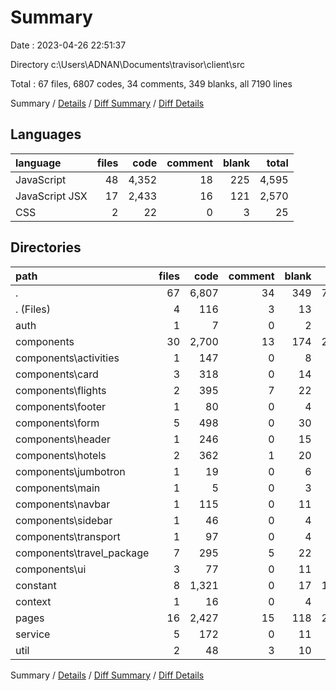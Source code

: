 # Summary

Date : 2023-04-26 22:51:37

Directory c:\\Users\\ADNAN\\Documents\\travisor\\client\\src

Total : 67 files,  6807 codes, 34 comments, 349 blanks, all 7190 lines

Summary / [Details](details.md) / [Diff Summary](diff.md) / [Diff Details](diff-details.md)

## Languages
| language | files | code | comment | blank | total |
| :--- | ---: | ---: | ---: | ---: | ---: |
| JavaScript | 48 | 4,352 | 18 | 225 | 4,595 |
| JavaScript JSX | 17 | 2,433 | 16 | 121 | 2,570 |
| CSS | 2 | 22 | 0 | 3 | 25 |

## Directories
| path | files | code | comment | blank | total |
| :--- | ---: | ---: | ---: | ---: | ---: |
| . | 67 | 6,807 | 34 | 349 | 7,190 |
| . (Files) | 4 | 116 | 3 | 13 | 132 |
| auth | 1 | 7 | 0 | 2 | 9 |
| components | 30 | 2,700 | 13 | 174 | 2,887 |
| components\\activities | 1 | 147 | 0 | 8 | 155 |
| components\\card | 3 | 318 | 0 | 14 | 332 |
| components\\flights | 2 | 395 | 7 | 22 | 424 |
| components\\footer | 1 | 80 | 0 | 4 | 84 |
| components\\form | 5 | 498 | 0 | 30 | 528 |
| components\\header | 1 | 246 | 0 | 15 | 261 |
| components\\hotels | 2 | 362 | 1 | 20 | 383 |
| components\\jumbotron | 1 | 19 | 0 | 6 | 25 |
| components\\main | 1 | 5 | 0 | 3 | 8 |
| components\\navbar | 1 | 115 | 0 | 11 | 126 |
| components\\sidebar | 1 | 46 | 0 | 4 | 50 |
| components\\transport | 1 | 97 | 0 | 4 | 101 |
| components\\travel_package | 7 | 295 | 5 | 22 | 322 |
| components\\ui | 3 | 77 | 0 | 11 | 88 |
| constant | 8 | 1,321 | 0 | 17 | 1,338 |
| context | 1 | 16 | 0 | 4 | 20 |
| pages | 16 | 2,427 | 15 | 118 | 2,560 |
| service | 5 | 172 | 0 | 11 | 183 |
| util | 2 | 48 | 3 | 10 | 61 |

Summary / [Details](details.md) / [Diff Summary](diff.md) / [Diff Details](diff-details.md)